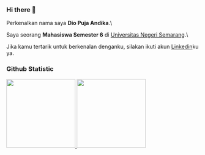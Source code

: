 ### Hi there 👋

Perkenalkan nama saya **Dio Puja Andika**.\

Saya seorang **Mahasiswa Semester 6** di [Universitas Negeri Semarang](https://unnes.ac.id/).\

Jika kamu tertarik untuk berkenalan denganku, silakan ikuti akun [Linkedin](https://www.linkedin.com/in/dio-puja-andika/)ku ya.

### Github Statistic
<p align="left">
<a href="https://github.com/dpandika">
  <img height="180em" src="https://github-readme-stats-eight-theta.vercel.app/api?username=dpandika&show_icons=true&theme=algolia&include_all_commits=true&count_private=true"/>
  <img height="180em" src="https://github-readme-stats-eight-theta.vercel.app/api/top-langs/?username=dpandika&layout=compact&langs_count=8&theme=algolia"/>
</a>
</p>

<!--
**Dpandika/dpandika** is a ✨ _special_ ✨ repository because its `README.md` (this file) appears on your GitHub profile.

Here are some ideas to get you started:

- 🔭 I’m currently working on ...
- 🌱 I’m currently learning ...
- 👯 I’m looking to collaborate on ...
- 🤔 I’m looking for help with ...
- 💬 Ask me about ...
- 📫 How to reach me: ...
- 😄 Pronouns: ...
- ⚡ Fun fact: ...
-->
